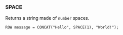 <!--
This is generated by ESQL’s AbstractFunctionTestCase. Do no edit it. See ../README.md for how to regenerate it.
-->

### SPACE
Returns a string made of `number` spaces.

```esql
ROW message = CONCAT("Hello", SPACE(1), "World!");
```
